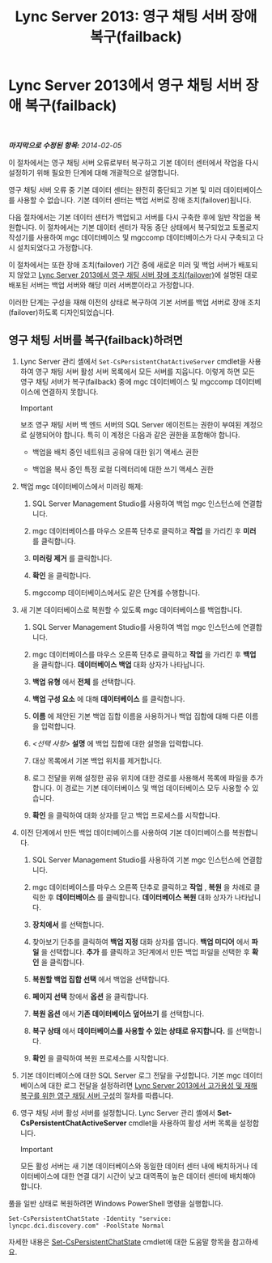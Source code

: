 ﻿---
title: 'Lync Server 2013: 영구 채팅 서버 장애 복구(failback)'
TOCTitle: 영구 채팅 서버 장애 복구(failback)
ms:assetid: 67b91de4-6ddc-43e6-9812-5e1aa84a7980
ms:mtpsurl: https://technet.microsoft.com/ko-kr/library/JJ204970(v=OCS.15)
ms:contentKeyID: 49303885
ms.date: 08/24/2015
mtps_version: v=OCS.15
ms.translationtype: HT
---

# Lync Server 2013에서 영구 채팅 서버 장애 복구(failback)

 

_**마지막으로 수정된 항목:** 2014-02-05_

이 절차에서는 영구 채팅 서버 오류로부터 복구하고 기본 데이터 센터에서 작업을 다시 설정하기 위해 필요한 단계에 대해 개괄적으로 설명합니다.

영구 채팅 서버 오류 중 기본 데이터 센터는 완전히 중단되고 기본 및 미러 데이터베이스를 사용할 수 없습니다. 기본 데이터 센터는 백업 서버로 장애 조치(failover)됩니다.

다음 절차에서는 기본 데이터 센터가 백업되고 서버를 다시 구축한 후에 일반 작업을 복원합니다. 이 절차에서는 기본 데이터 센터가 작동 중단 상태에서 복구되었고 토폴로지 작성기를 사용하여 mgc 데이터베이스 및 mgccomp 데이터베이스가 다시 구축되고 다시 설치되었다고 가정합니다.

이 절차에서는 또한 장애 조치(failover) 기간 중에 새로운 미러 및 백업 서버가 배포되지 않았고 [Lync Server 2013에서 영구 채팅 서버 장애 조치(failover)](lync-server-2013-failing-over-persistent-chat-server.md)에 설명된 대로 배포된 서버는 백업 서버와 해당 미러 서버뿐이라고 가정합니다.

이러한 단계는 구성을 재해 이전의 상태로 복구하여 기본 서버를 백업 서버로 장애 조치(failover)하도록 디자인되었습니다.

## 영구 채팅 서버를 복구(failback)하려면

1.  Lync Server 관리 셸에서 `Set-CsPersistentChatActiveServer` cmdlet을 사용하여 영구 채팅 서버 활성 서버 목록에서 모든 서버를 지웁니다. 이렇게 하면 모든 영구 채팅 서버가 복구(failback) 중에 mgc 데이터베이스 및 mgccomp 데이터베이스에 연결하지 못합니다.
    

    > [!IMPORTANT]
    > 보조 영구 채팅 서버 백 엔드 서버의 SQL Server 에이전트는 권한이 부여된 계정으로 실행되어야 합니다. 특히 이 계정은 다음과 같은 권한을 포함해야 합니다. 
    > <UL>
    > <LI>
    > <P>백업을 배치 중인 네트워크 공유에 대한 읽기 액세스 권한</P>
    > <LI>
    > <P>백업을 복사 중인 특정 로컬 디렉터리에 대한 쓰기 액세스 권한</P></LI></UL>



2.  백업 mgc 데이터베이스에서 미러링 해제:
    
    1.  SQL Server Management Studio를 사용하여 백업 mgc 인스턴스에 연결합니다.
    
    2.  mgc 데이터베이스를 마우스 오른쪽 단추로 클릭하고 **작업** 을 가리킨 후 **미러** 를 클릭합니다.
    
    3.  **미러링 제거** 를 클릭합니다.
    
    4.  **확인** 을 클릭합니다.
    
    5.  mgccomp 데이터베이스에서도 같은 단계를 수행합니다.

3.  새 기본 데이터베이스로 복원할 수 있도록 mgc 데이터베이스를 백업합니다.
    
    1.  SQL Server Management Studio를 사용하여 백업 mgc 인스턴스에 연결합니다.
    
    2.  mgc 데이터베이스를 마우스 오른쪽 단추로 클릭하고 **작업** 을 가리킨 후 **백업** 을 클릭합니다. **데이터베이스 백업** 대화 상자가 나타납니다.
    
    3.  **백업 유형** 에서 **전체** 를 선택합니다.
    
    4.  **백업 구성 요소** 에 대해 **데이터베이스** 를 클릭합니다.
    
    5.  **이름** 에 제안된 기본 백업 집합 이름을 사용하거나 백업 집합에 대해 다른 이름을 입력합니다.
    
    6.  *\<선택 사항\>* **설명** 에 백업 집합에 대한 설명을 입력합니다.
    
    7.  대상 목록에서 기본 백업 위치를 제거합니다.
    
    8.  로그 전달을 위해 설정한 공유 위치에 대한 경로를 사용해서 목록에 파일을 추가합니다. 이 경로는 기본 데이터베이스 및 백업 데이터베이스 모두 사용할 수 있습니다.
    
    9.  **확인** 을 클릭하여 대화 상자를 닫고 백업 프로세스를 시작합니다.

4.  이전 단계에서 만든 백업 데이터베이스를 사용하여 기본 데이터베이스를 복원합니다.
    
    1.  SQL Server Management Studio를 사용하여 기본 mgc 인스턴스에 연결합니다.
    
    2.  mgc 데이터베이스를 마우스 오른쪽 단추로 클릭하고 **작업** , **복원** 을 차례로 클릭한 후 **데이터베이스** 를 클릭합니다. **데이터베이스 복원** 대화 상자가 나타납니다.
    
    3.  **장치에서** 를 선택합니다.
    
    4.  찾아보기 단추를 클릭하여 **백업 지정** 대화 상자를 엽니다. **백업 미디어** 에서 **파일** 을 선택합니다. **추가** 를 클릭하고 3단계에서 만든 백업 파일을 선택한 후 **확인** 을 클릭합니다.
    
    5.  **복원할 백업 집합 선택** 에서 백업을 선택합니다.
    
    6.  **페이지 선택** 창에서 **옵션** 을 클릭합니다.
    
    7.  **복원 옵션** 에서 **기존 데이터베이스 덮어쓰기** 를 선택합니다.
    
    8.  **복구 상태** 에서 **데이터베이스를 사용할 수 있는 상태로 유지합니다.** 를 선택합니다.
    
    9.  **확인** 을 클릭하여 복원 프로세스를 시작합니다.

5.  기본 데이터베이스에 대한 SQL Server 로그 전달을 구성합니다. 기본 mgc 데이터베이스에 대한 로그 전달을 설정하려면 [Lync Server 2013에서 고가용성 및 재해 복구를 위한 영구 채팅 서버 구성](lync-server-2013-configuring-persistent-chat-server-for-high-availability-and-disaster-recovery.md)의 절차를 따릅니다.

6.  영구 채팅 서버 활성 서버를 설정합니다. Lync Server 관리 셸에서 **Set-CsPersistentChatActiveServer** cmdlet을 사용하여 활성 서버 목록을 설정합니다.
    

    > [!IMPORTANT]
    > 모든 활성 서버는 새 기본 데이터베이스와 동일한 데이터 센터 내에 배치하거나 데이터베이스에 대한 연결 대기 시간이 낮고 대역폭이 높은 데이터 센터에 배치해야 합니다.



풀을 일반 상태로 복원하려면 Windows PowerShell 명령을 실행합니다.

    Set-CsPersistentChatState -Identity "service: lyncpc.dci.discovery.com" -PoolState Normal

자세한 내용은 [Set-CsPersistentChatState](set-cspersistentchatstate.md) cmdlet에 대한 도움말 항목을 참고하세요.

